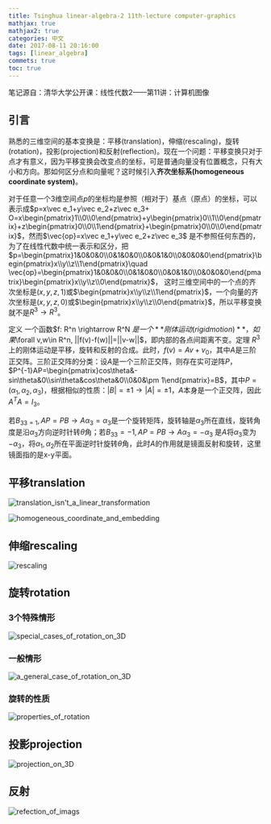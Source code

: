 ```yaml
---
title: Tsinghua linear-algebra-2 11th-lecture computer-graphics
mathjax: true
mathjax2: true
categories: 中文
date: 2017-08-11 20:16:00
tags: [linear_algebra]
commets: true
toc: true
---
```


笔记源自：清华大学公开课：线性代数2——第11讲：计算机图像

## 引言

熟悉的三维空间的基本变换是：平移(translation)，伸缩(rescaling)，旋转(rotation)，投影(projection)和反射(reflection)。现在一个问题：平移变换只对于点才有意义，因为平移变换会改变点的坐标，可是普通向量没有位置概念，只有大小和方向。那如何区分点和向量呢？这时候引入**齐次坐标系(homogeneous coordinate system)**。

对于任意一个3维空间点$p$的坐标均是参照（相对于）基点（原点）的坐标，可以表示成$p=x\vec e_1+y\vec e_2+z\vec e_3+ O=x\begin{pmatrix}1\\0\\0\end{pmatrix}+y\begin{pmatrix}0\\1\\0\end{pmatrix}+z\begin{pmatrix}0\\0\\1\end{pmatrix}+\begin{pmatrix}0\\0\\0\end{pmatrix}$，然而$\vec{op}=x\vec e_1+y\vec e_2+z\vec e_3$ 是不参照任何东西的，为了在线性代数中统一表示和区分，把$p=\begin{pmatrix}1&0&0&0\\0&1&0&0\\0&0&1&0\\0&0&0&0\end{pmatrix}\begin{pmatrix}x\\y\\z\\1\end{pmatrix}\quad \vec{op}=\begin{pmatrix}1&0&0&0\\0&1&0&0\\0&0&1&0\\0&0&0&0\end{pmatrix}\begin{pmatrix}x\\y\\z\\0\end{pmatrix}$， 这时三维空间中的一个点的齐次坐标是$(x,y,z,1)$或$\begin{pmatrix}x\\y\\z\\1\end{pmatrix}$，一个向量的齐次坐标是$(x,y,z,0)$或$\begin{pmatrix}x\\y\\z\\0\end{pmatrix}$，所以平移变换就不是$R^3\rightarrow R^3$。

定义 一个函数$f: R^n \rightarrow R^N $是一个**刚体运动(rigid motion)**，如果$\forall v,w\in R^n, ||f(v)-f(w)||=||v-w||$，即内部的各点间距离不变。定理 $R^3$上的刚体运动是平移，旋转和反射的合成。此时，$f(v)=Av+v_0$，其中$A$是三阶正交阵。三阶正交阵的分类：设$A$是一个三阶正交阵，则存在实可逆阵$P$，$P^{-1}AP=\begin{pmatrix}cos\theta&-sin\theta&0\\sin\theta&cos\theta&0\\0&0&\pm 1\end{pmatrix}=B$，其中$P=(\alpha_1, \alpha_2, \alpha_3)$，根据相似的性质：$|B|=\pm 1\rightarrow |A|=\pm 1$，$A$本身是一个正交阵，因此$A^TA=I_3$。

若$B_{33=1}, AP=PB\rightarrow A\alpha_3=\alpha_3$是一个旋转矩阵，旋转轴是$\alpha_3$所在直线，旋转角度是沿$\alpha_3$方向逆时针转$\theta$角；若$B_{33}=-1, AP=PB\rightarrow A\alpha_3=-\alpha_3$ 是$A$将$\alpha_3$变为$-\alpha_3$，将$\alpha_1,\alpha_2$所在平面逆时针旋转$\theta$角，此时$A$的作用就是镜面反射和旋转，这里镜面指的是x-y平面。

## 平移translation

![translation_isn't_a_linear_transformation](http://q9kvrafcq.bkt.clouddn.com/gitpage/tsinghua_linear_algebra/2-11/1.png)

![homogeneous_coordinate_and_embedding](http://q9kvrafcq.bkt.clouddn.com/gitpage/tsinghua_linear_algebra/2-11/2.png)

## 伸缩rescaling

![rescaling](http://q9kvrafcq.bkt.clouddn.com/gitpage/tsinghua_linear_algebra/2-11/3.png)

## 旋转rotation

### 3个特殊情形

![special_cases_of_rotation_on_3D](http://q9kvrafcq.bkt.clouddn.com/gitpage/tsinghua_linear_algebra/2-11/4.png)

### 一般情形

![a_general_case_of_rotation_on_3D](http://q9kvrafcq.bkt.clouddn.com/gitpage/tsinghua_linear_algebra/2-11/5.png)

### 旋转的性质

![properties_of_rotation](http://q9kvrafcq.bkt.clouddn.com/gitpage/tsinghua_linear_algebra/2-11/6.png)

## 投影projection

![projection_on_3D](http://q9kvrafcq.bkt.clouddn.com/gitpage/tsinghua_linear_algebra/2-11/7.png)

## 反射

![refection_of_imags](http://q9kvrafcq.bkt.clouddn.com/gitpage/tsinghua_linear_algebra/2-11/8.png)
